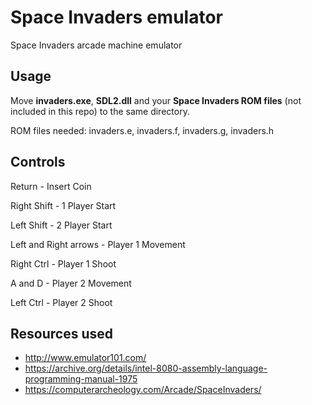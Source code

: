 # Space Invaders emulator

Space Invaders arcade machine emulator

## Usage

Move **invaders.exe**, **SDL2.dll** and your **Space Invaders ROM files** (not included in this repo) to the same directory.

ROM files needed: invaders.e, invaders.f, invaders.g, invaders.h

## Controls
Return - Insert Coin

Right Shift - 1 Player Start

Left Shift - 2 Player Start

Left and Right arrows - Player 1 Movement

Right Ctrl - Player 1 Shoot

A and D - Player 2 Movement

Left Ctrl - Player 2 Shoot

## Resources used
* http://www.emulator101.com/
* https://archive.org/details/intel-8080-assembly-language-programming-manual-1975
* https://computerarcheology.com/Arcade/SpaceInvaders/